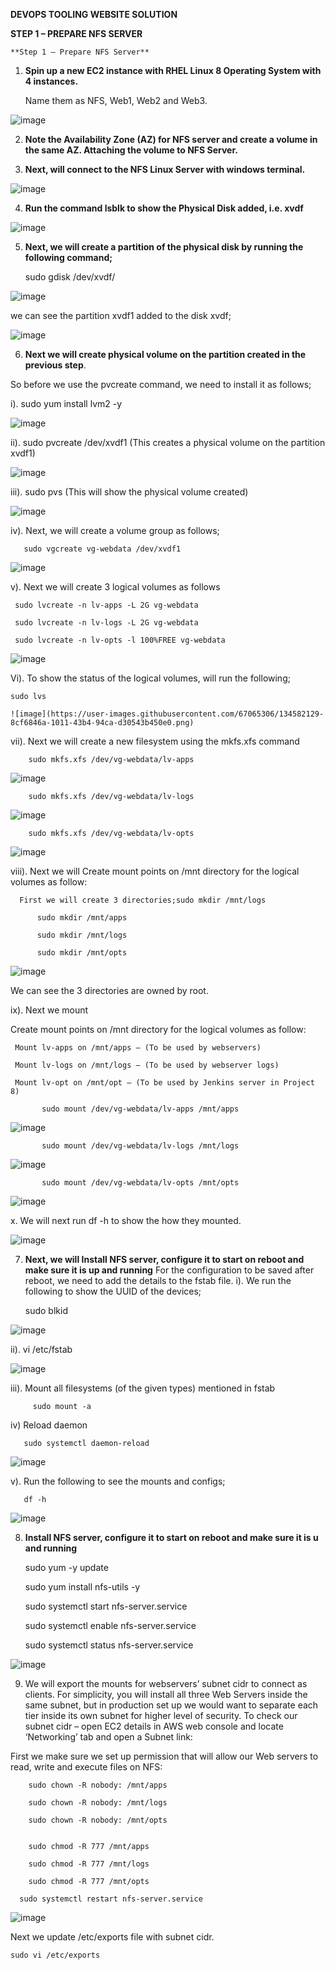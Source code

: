 **DEVOPS TOOLING WEBSITE SOLUTION**

  **STEP 1 – PREPARE NFS SERVER**

    **Step 1 – Prepare NFS Server**
    
1. **Spin up a new EC2 instance with RHEL Linux 8 Operating System with 4 instances.** 
   
   Name them as NFS, Web1, Web2 and Web3.
 
![image](https://user-images.githubusercontent.com/67065306/134575378-64ee6245-bca1-47e4-847d-95ebee5bfe34.png)
 
2. **Note the Availability Zone (AZ) for NFS server and create a volume in the same AZ. Attaching the volume to NFS Server.**

3. **Next, will connect to the NFS Linux Server with windows terminal.**

![image](https://user-images.githubusercontent.com/67065306/134576456-85ccbe4c-6e5e-4df7-bdab-174831cfb452.png)

4. **Run the command lsblk to show the Physical Disk added, i.e. xvdf**

![image](https://user-images.githubusercontent.com/67065306/134576732-64a250a6-b47a-4894-bd33-bca0fcaa1884.png)

5. **Next, we will create a partition of the physical disk by running the following command;**

     sudo gdisk /dev/xvdf/
     
  ![image](https://user-images.githubusercontent.com/67065306/134577509-7907ed58-9725-41f7-9a1f-fcf4fde5e22c.png)
  
  we can see the partition xvdf1 added to the disk xvdf;
  
  ![image](https://user-images.githubusercontent.com/67065306/134578843-b45861ff-5f40-40ce-b53c-4b73b0079231.png)


6. **Next we will create physical volume on the partition created in the previous step**.

  So before we use the pvcreate command, we need to install it as follows;
  
   i).  sudo yum install lvm2 -y
   
 ![image](https://user-images.githubusercontent.com/67065306/134579454-fa3ee3a7-f2a2-43b3-b51d-77348fb4ec52.png)

   ii). sudo pvcreate /dev/xvdf1   (This creates a physical volume on the partition xvdf1)
   
 ![image](https://user-images.githubusercontent.com/67065306/134579660-2ef033d1-9355-4dd7-9a05-471751f01428.png)

   iii). sudo pvs  (This will show the physical volume created)
 
 ![image](https://user-images.githubusercontent.com/67065306/134579844-5442fb9e-e0b4-4977-8987-2466ac945983.png)

  iv). Next, we will create a volume group as follows;
  
       sudo vgcreate vg-webdata /dev/xvdf1
       
 ![image](https://user-images.githubusercontent.com/67065306/134580072-fa427c38-b689-43c1-887d-da088fe02fa5.png)

 v). Next we will create 3 logical volumes  as follows
 
     sudo lvcreate -n lv-apps -L 2G vg-webdata
 
     sudo lvcreate -n lv-logs -L 2G vg-webdata
     
     sudo lvcreate -n lv-opts -l 100%FREE vg-webdata
     
   ![image](https://user-images.githubusercontent.com/67065306/134581696-bc4d0dd0-88a2-4925-90cc-5f93a8628395.png)

Vi). To show the status of the logical volumes, will run the following;

    sudo lvs
    
    ![image](https://user-images.githubusercontent.com/67065306/134582129-8cf6846a-1011-43b4-94ca-d30543b450e0.png)

vii). Next we will create a new filesystem using the mkfs.xfs command

        sudo mkfs.xfs /dev/vg-webdata/lv-apps

  ![image](https://user-images.githubusercontent.com/67065306/134582636-859742f0-7622-4a66-8a90-0dff02e698ee.png)
  
        sudo mkfs.xfs /dev/vg-webdata/lv-logs

  ![image](https://user-images.githubusercontent.com/67065306/134582690-c37b8de5-711d-4213-ac1a-40df02ac2ef2.png)
  
        sudo mkfs.xfs /dev/vg-webdata/lv-opts

  ![image](https://user-images.githubusercontent.com/67065306/134582778-2544fa1c-cfc6-4fae-9013-24c4109a31b8.png)

   
 viii). Next we will Create mount points on /mnt directory for the logical volumes as follow:
 
      First we will create 3 directories;sudo mkdir /mnt/logs
      
          sudo mkdir /mnt/apps
          
          sudo mkdir /mnt/logs
          
          sudo mkdir /mnt/opts
          
   ![image](https://user-images.githubusercontent.com/67065306/134584051-707b92f1-653d-4d8a-be32-68cbb2638c1e.png)

  We can see the 3 directories are owned by root.
  
  ix). Next we mount 
  
  Create mount points on /mnt directory for the logical volumes as follow:
    
     Mount lv-apps on /mnt/apps – (To be used by webservers)
    
     Mount lv-logs on /mnt/logs – (To be used by webserver logs)

     Mount lv-opt on /mnt/opt – (To be used by Jenkins server in Project 8)
  
           sudo mount /dev/vg-webdata/lv-apps /mnt/apps   
           
  ![image](https://user-images.githubusercontent.com/67065306/134588297-c7543c87-68fa-4536-9a34-2fc47a1cdde1.png)

           sudo mount /dev/vg-webdata/lv-logs /mnt/logs
           
  ![image](https://user-images.githubusercontent.com/67065306/134588374-4b3050a8-7386-4c51-baf9-4e5e20fd259b.png)
  
           sudo mount /dev/vg-webdata/lv-opts /mnt/opts
           
  ![image](https://user-images.githubusercontent.com/67065306/134588012-9d46df52-a6d3-46f7-8f83-ce5c4ba597e7.png)

 
 x. We will next run df -h to show the how they mounted.
 
 ![image](https://user-images.githubusercontent.com/67065306/134588733-7a03ceb7-b79b-4e83-ab7c-7d15b26513b1.png)


7. **Next, we will Install NFS server, configure it to start on reboot and make sure it is up and running**
   For the configuration to be saved after reboot, we need to add the details to the fstab file.
   i). We run the following to show the UUID of the devices;
  
      sudo blkid
   
 ![image](https://user-images.githubusercontent.com/67065306/134589939-7c744975-7059-4380-862c-2dc79d887c5e.png)

  ii). vi /etc/fstab 
  
  ![image](https://user-images.githubusercontent.com/67065306/134590694-5ce5f44f-2f08-4584-8d3b-13d50ba638bd.png)

 
 iii). Mount all filesystems (of the given types) mentioned in fstab
 
         sudo mount -a
        
 iv) Reload daemon
 
       sudo systemctl daemon-reload
       
  ![image](https://user-images.githubusercontent.com/67065306/134591218-dd55eebf-7280-4bd1-a8fd-f69e193ae3b3.png)

  v). Run the following to see the mounts and configs;
  
       df -h
       
  ![image](https://user-images.githubusercontent.com/67065306/134591599-3a476653-52ef-45af-97ff-da5896b721c0.png)

   
8. **Install NFS server, configure it to start on reboot and make sure it is u and running**

      sudo yum -y update 
      
      sudo yum install nfs-utils -y
      
      sudo systemctl start nfs-server.service
      
      sudo systemctl enable nfs-server.service
      
      sudo systemctl status nfs-server.service
      
 ![image](https://user-images.githubusercontent.com/67065306/134593061-08a43458-c49d-482b-9faa-affbc903b24d.png)
 
 
 9. We will export the mounts for webservers’ subnet cidr to connect as clients. For simplicity, you will install all three Web Servers inside the same subnet, 
    but in production set up we would want to separate each tier inside its own subnet for higher level of security.
    To check our subnet cidr – open EC2 details in AWS web console and locate ‘Networking’ tab and open a Subnet link:
    
 
 First we make sure we set up permission that will allow our Web servers to read, write and execute files on NFS:

        sudo chown -R nobody: /mnt/apps
        
        sudo chown -R nobody: /mnt/logs
        
        sudo chown -R nobody: /mnt/opts


        sudo chmod -R 777 /mnt/apps
        
        sudo chmod -R 777 /mnt/logs
        
        sudo chmod -R 777 /mnt/opts

      sudo systemctl restart nfs-server.service
      
  ![image](https://user-images.githubusercontent.com/67065306/134594124-3c5c9b78-e487-4b34-98f9-bd357201e866.png)

 
   Next we update /etc/exports file with subnet cidr.
    
    sudo vi /etc/exports
 
 
 
 
      
      

   
